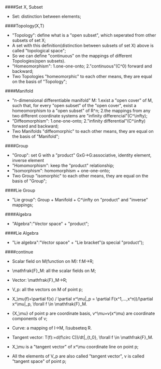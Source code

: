 
####Set X, Subset
- Set: distinction between elements;

####Topology(X,T)
- "Topology": define what is a "open subset", which seperated from other subsets of set X;
- A set with this definition(distinction between subsets of set X) above is called "topological space";
- So we can define "continuous" on the mappings of different Topologies(open subsets).
- "Homeomorphism": 1.one-one-onto; 2."continuous"(C^0) forward and backward;
- Two Topologies "homeomorphic" to each other means, they are equal on the basis of "Topology";

####Manifold
- "n-dimensional differentiable manifold" M: 1.exist a "open cover" of M, such that, for every "open subset" of the "open cover", exist a homeomorphism to a "open subset" of R^n; 2.the mappings from any two different coordinate systems are "infinity differencial"(C^\infty);
- "Diffeomorphism": 1.one-one-onto; 2."infinity differential"(C^\infty) forward and backward;
- Two Manifolds "diffeomorphic" to each other means, they are equal on the basis of "Manifold";

####Group
- "Group": set G with a "product" GxG->G:associative, identity element, inverse element
- "Homomorphism": keep the "product" relationship;
- "Isomorphism": homomorphism + one-one-onto;
- Two Group "isomorphic" to each other means, they are equal on the basis of "Group";

####Lie Group
- "Lie group": Group + Manifold + C^\infty on "product" and "inverse" mappings;

####Algebra
- "Algebra":"Vector space" + "product";

####Lie Algebra
- "Lie algebra":"Vector space" + "Lie bracket"(a special "product");

####continue

- Scalar field on M(function on M): f:M->R;
- \mathfrak{F}_M: all the scalar fields on M;
- Vector: \mathfrak{F}_M->R;
- V_p: all the vectors on M of point p;
- X_\mu(f)=\partial f(x) / \partial x^\mu|_p = \partial F(x^1,...,x^n))/\partial x^\mu|_p, \forall f \in \mathfrak{F}_M. 
- {X_\mu} of point p are coordinate basis, v^\mu=v(x^\mu) are coordinate components of v;

- Curve: a mapping of I->M, I\subseteq R.
- Tangent vector: T(f):=d(f\circ C))/dt|_{t_0}, \forall f \in \mathfrak{F}_M.
- X_\mu is a "tangent vector" of x^\mu coordinate line on point p;
- All the elements of V_p are also called "tangent vector", v is called "tangent space" of point p;

